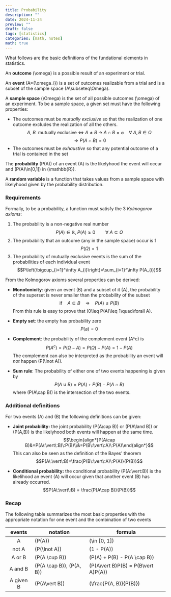 ```yaml
---
title: Probability
description: ""
date: 2024-11-24
preview: ""
draft: false
tags: [statistics]
categories: [math, notes]
math: true
---
```


What follows are the basic definitions of the fundational elements in statistics.

An **outcome** \(\omega\) is a possible result of an experiment or trial.

An **event** \(A=\{\omega_i\}\) is a set of outcomes realizable from a trial and is a subset of the sample space \(A\subseteq\Omega\).

A **sample space** \(\Omega\) is the set of all possible outcomes \(\omega\) of an experiment. To be a sample space, a given set must have the following properties:

- The outcomes must be _mutually exclusive_ so that the realization of one outcome excludes the realization of all the others.
  $$A,\:B\:\:\text{mutually exclusive}\:\iff\:A\neq B\;\rightarrow\;A\cap B=\varnothing\quad\forall\:A, B\in\Omega$$
  $$\Rightarrow P(A\cap B) = 0$$
- The outcomes must be _exhaustive_ so that any potential outcome of a trial is contained in the set

The **probability** \(P(A)\) of an event \(A\) is the likelyhood the event will occur and \(P(A)\in[0,1]\) in \(\mathbb{R}\).

A **random variable** is a function that takes values from a sample space with likelyhood given by the probability distribution.

### Requirements

Formally, to be a probability, a function must satisfy the 3 _Kolmogorov axioms_:

1. The probability is a non-negative real number
  $$P(A)\in\mathbb{R},\;P(A)\geq 0\qquad\forall\:A\subseteq\Omega$$
2. The probability that an outcome (any in the sample space) occur is 1
  $$P(\Omega)=1$$
3. The probability of mutually exclusive events is the sum of the probabilities of each individual event
  $$P\left(\bigcup_{i=1}^\infty A_{i}\right)=\sum_{i=1}^\infty P(A_{i})$$

From the Kolmogorov axioms several properties can be derived:

- **Monotonicity**: given an event \(B\) and a subset of it \(A\), the probability of the superset is never smaller than the probability of the subset
  $$\text{if}\quad A\subseteq B\quad\Rightarrow\quad P(A)\leq P(B)$$
  From this rule is easy to prove that \(0\leq P(A)\leq 1\quad\forall A\).

- **Empty set**: the empty has probability zero
  $$P(\varnothing)=0$$

- **Complement**: the probability of the complement event \(A^c\) is
  $$P(A^c)=P(\Omega-A)=P(\Omega)-P(A)=1-P(A)$$
  The complement can also be interpreted as the probability an event will _not_ happen \(P(\lnot A)\).

- **Sum rule**: The probability of either one of two events happening is given by
  $$P(A\cup B)=P(A)+P(B)-P(A\cap B)$$
  where \(P(A\cap B)\) is the intersection of the two events.

### Additional definitions

For two events \(A\) and \(B\) the following definitions can be given:

- **Joint probability:** the joint probability \(P(A\cap B)\) or \(P(A\land B)\) or \(P(A,B)\) is the likelyhood both events will happen at the same time.
  $$\begin{align*}P(A\cap B)&=P(A\:\vert\:B)\:P(B)\\&=P(B\:\vert\:A)\:P(A)\end{align*}$$
  This can also be seen as the definition of the Bayes' theorem
  $$P(A\:\vert\:B)=\frac{P(B\:\vert\:A)\:P(A)}{P(B)}$$

- **Conditional probability:** the conditional probability \(P(A\:\vert\:B)\) is the likelihood an event \(A\) will occur given that another event \(B\) has already occurred.
  $$P(A\:\vert\:B) = \frac{P(A\cap B)}{P(B)}$$

### Recap

The following table summarizes the most basic properties with the appropriate notation for one event and the combination of two events

| events    | notation                     |  formula                              |
|:---------:| ---------------------------- | ------------------------------------- |
| A         | \(P(A)\)                     | \(\in [0, 1]\)                        |
| not A     | \(P(\lnot A)\)               | \(1 - P(A)\)                          |
| A or B    | \(P(A \cup B)\)              | \(P(A) + P(B) - P(A \cap B)\)         |
| A and B   | \(P(A \cap B)\), \(P(A, B)\) | \(P(A\vert B)P(B) = P(B\vert A)P(A)\) |
| A given B | \(P(A\vert B)\)              | \(\frac{P(A, B)}{P(B)}\)              |

